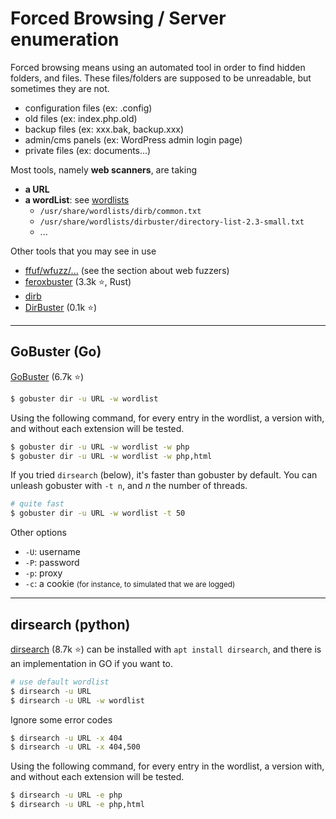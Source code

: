 # Forced Browsing / Server enumeration

<div class="row row-cols-md-2"><div>

Forced browsing means using an automated tool in order to find hidden folders, and files. These files/folders are supposed to be unreadable, but sometimes they are not.

* configuration files (ex: .config)
* old files (ex: index.php.old)
* backup files (ex: xxx.bak, backup.xxx)
* admin/cms panels (ex: WordPress admin login page)
* private files (ex: documents...)
</div><div>

Most tools, namely **web scanners**, are taking

* **a URL**
* **a wordList**: see [wordlists](/cyber/exploitation/general/index.md#-wordlists-)
  * `/usr/share/wordlists/dirb/common.txt`
  * `/usr/share/wordlists/dirbuster/directory-list-2.3-small.txt`
  * ...

Other tools that you may see in use

* [ffuf/wfuzz/...](../fuzz/index.md) (see the section about web fuzzers)
* [feroxbuster](https://github.com/epi052/feroxbuster) (3.3k ⭐, Rust)
* [dirb](https://dirb.sourceforge.net/)
* [DirBuster](https://github.com/KajanM/DirBuster) (0.1k ⭐)
</div></div>

<hr class="sep-both">

## GoBuster (Go)

<div class="row row-cols-md-2"><div>

[GoBuster](https://github.com/OJ/gobuster) (6.7k ⭐)

```bash
$ gobuster dir -u URL -w wordlist 
```

Using the following command, for every entry in the wordlist, a version with, and without each extension will be tested.

```bash
$ gobuster dir -u URL -w wordlist -w php
$ gobuster dir -u URL -w wordlist -w php,html
```
</div><div>

If you tried `dirsearch` (below), it's faster than gobuster by default. You can unleash gobuster with `-t n`, and $n$ the number of threads.

```bash
# quite fast
$ gobuster dir -u URL -w wordlist -t 50
```

Other options

* `-U`: username
* `-P`: password
* `-p`: proxy
* `-c`: a cookie <small>(for instance, to simulated that we are logged)</small>
</div></div>

<hr class="sep-both">

## dirsearch (python)

<div class="row row-cols-md-2"><div>

[dirsearch](https://github.com/maurosoria/dirsearch) (8.7k ⭐) can be installed with `apt install dirsearch`, and there is an implementation in GO if you want to.

```bash
# use default wordlist
$ dirsearch -u URL
$ dirsearch -u URL -w wordlist
```
</div><div>

Ignore some error codes

```bash
$ dirsearch -u URL -x 404
$ dirsearch -u URL -x 404,500
```

Using the following command, for every entry in the wordlist, a version with, and without each extension will be tested.

```bash
$ dirsearch -u URL -e php
$ dirsearch -u URL -e php,html
```
</div></div>
